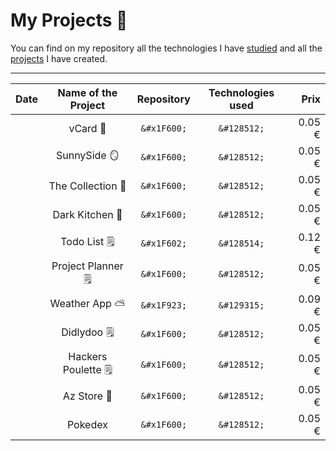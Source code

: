 
# My Projects 🎒

You can find on my repository all the technologies I have [studied](https://github.com/MJordanBecode/Becode/tree/main/Learning) and all the [projects](https://github.com/MJordanBecode/Becode/tree/main/project) I have created.

---

|   Date        |   Name of the Project |   Repository |   Technologies used |   Prix    |
|---            |:-:                    |:-:           |:-:                  |--:    |
|      |   vCard 🪪  |   ```&#x1F600;``` |   ```&#128512;``` |   0.05 €  |
|      |   SunnySide 🪞  |   ```&#x1F600;``` |   ```&#128512;``` |   0.05 €  |
|      |   The Collection 🎥  |   ```&#x1F600;``` |   ```&#128512;``` |   0.05 €  |
|      |   Dark Kitchen 🍔  |   ```&#x1F600;``` |   ```&#128512;``` |   0.05 €  |
|      |   Todo List    🗒️  |   ```&#x1F602;``` |   ```&#128514;``` |   0.12 €  |
|      |   Project Planner 🗒️  |   ```&#x1F600;``` |   ```&#128512;``` |   0.05 €  |
|      |   Weather App ⛅   |   ```&#x1F923;``` |   ```&#129315;``` |   0.09 €  |
|      |   Didlydoo 🗒️  |   ```&#x1F600;``` |   ```&#128512;``` |   0.05 €  |
|      |   Hackers Poulette 🗒️  |   ```&#x1F600;``` |   ```&#128512;``` |   0.05 €  |
|      |   Az Store 👟  |   ```&#x1F600;``` |   ```&#128512;``` |   0.05 €  |
|      |   Pokedex   |   ```&#x1F600;``` |   ```&#128512;``` |   0.05 €  |
